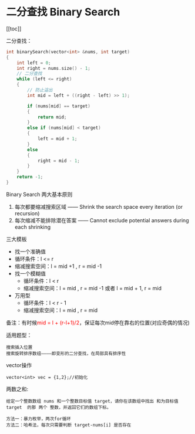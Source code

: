 

# 二分查找 Binary Search

[[toc]]

二分查找：

```cpp
int binarySearch(vector<int> &nums, int target)
{
	int left = 0;
	int right = nums.size() - 1;
	// 二分查找
	while (left <= right)
	{
		// 防止溢出
		int mid = left + ((right - left) >> 1);

		if (nums[mid] == target)
		{
			return mid;
		}
		else if (nums[mid] < target)
		{
			left = mid + 1;
		}
		else
		{
			right = mid - 1;
		}
	}
	return -1;
}
```

Binary Search 两大基本原则

1. 每次都要缩减搜索区域 —— Shrink the search space every iteration (or recursion)
2. 每次缩减不能排除潜在答案 —— Cannot exclude potential answers during each shrinking

三大模板

*  找一个准确值
  * 循环条件：l <= r
  * 缩减搜索空间：l = mid +1 , r = mid -1
* 找一个模糊值
  * 循环条件：l < r
  * 缩减搜索空间：l = mid , r = mid -1 或者 l = mid + 1, r = mid
* 万用型
  * 循环条件：l < r - 1
  * 缩减搜索空间：l = mid , r = mid

备注：有时候<font color='red'>mid = l + (r-l+1)/2</font>，保证每次mid停在靠右的位置(对应奇偶的情况)

适用题型：

```
搜索插入位置
搜索旋转排序数组————即变形的二分查找，在局部具有排序性
```

vector操作

```
vector<int> vec = {1,2};//初始化
```

两数之和:

```
给定一个整数数组 nums 和一个整数目标值 target，请你在该数组中找出 和为目标值 target  的那 两个 整数，并返回它们的数组下标。

方法一：暴力枚举，两次for循环
方法二：哈希法，每次只需要判断 target-nums[i] 是否存在
```



